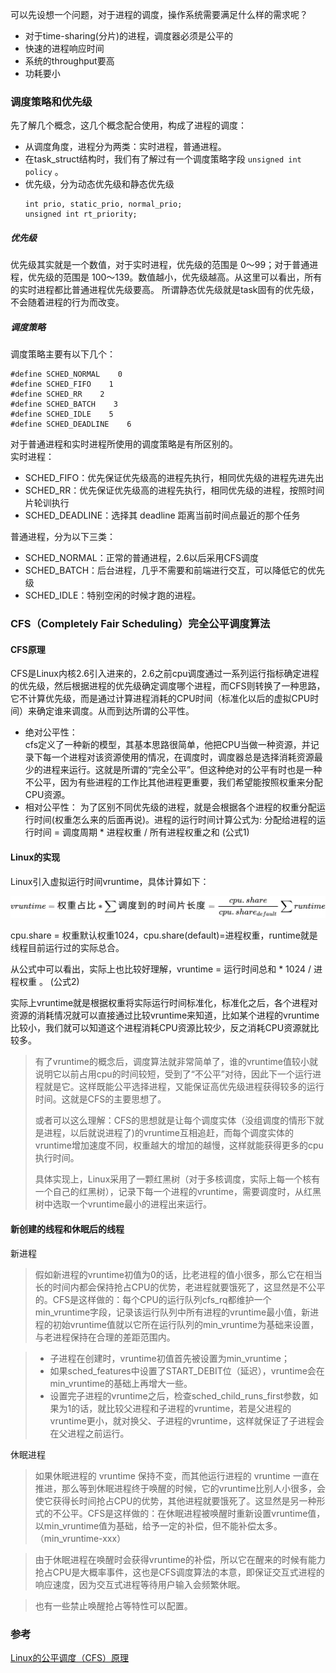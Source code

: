 可以先设想一个问题，对于进程的调度，操作系统需要满足什么样的需求呢？
* 对于time-sharing(分片)的进程，调度器必须是公平的
* 快速的进程响应时间
* 系统的throughput要高
* 功耗要小  
  
### 调度策略和优先级
先了解几个概念，这几个概念配合使用，构成了进程的调度：
* 从调度角度，进程分为两类：实时进程，普通进程。
* 在task_struct结构时，我们有了解过有一个调度策略字段
  `unsigned int policy` 。
* 优先级，分为动态优先级和静态优先级
  ```  
  int prio, static_prio, normal_prio;
  unsigned int rt_priority;
  ```
##### 优先级
优先级其实就是一个数值，对于实时进程，优先级的范围是 0～99；对于普通进程，优先级的范围是 100～139。数值越小，优先级越高。从这里可以看出，所有的实时进程都比普通进程优先级要高。
所谓静态优先级就是task固有的优先级，不会随着进程的行为而改变。
##### 调度策略
调度策略主要有以下几个：
```
#define SCHED_NORMAL    0
#define SCHED_FIFO    1
#define SCHED_RR    2
#define SCHED_BATCH    3
#define SCHED_IDLE    5
#define SCHED_DEADLINE    6
```
对于普通进程和实时进程所使用的调度策略是有所区别的。  
实时进程：
* SCHED_FIFO：优先保证优先级高的进程先执行，相同优先级的进程先进先出
* SCHED_RR：优先保证优先级高的进程先执行，相同优先级的进程，按照时间片轮训执行
* SCHED_DEADLINE：选择其 deadline 距离当前时间点最近的那个任务
  
普通进程，分为以下三类：  
* SCHED_NORMAL：正常的普通进程，2.6以后采用CFS调度
* SCHED_BATCH：后台进程，几乎不需要和前端进行交互，可以降低它的优先级
* SCHED_IDLE：特别空闲的时候才跑的进程。

### CFS（Completely Fair Scheduling）完全公平调度算法
#### CFS原理
CFS是Linux内核2.6引入进来的，2.6之前cpu调度通过一系列运行指标确定进程的优先级，然后根据进程的优先级确定调度哪个进程，而CFS则转换了一种思路，它不计算优先级，而是通过计算进程消耗的CPU时间（标准化以后的虚拟CPU时间）来确定谁来调度。从而到达所谓的公平性。
* 绝对公平性：  
cfs定义了一种新的模型，其基本思路很简单，他把CPU当做一种资源，并记录下每一个进程对该资源使用的情况，在调度时，调度器总是选择消耗资源最少的进程来运行。这就是所谓的“完全公平”。但这种绝对的公平有时也是一种不公平，因为有些进程的工作比其他进程更重要，我们希望能按照权重来分配CPU资源。
* 相对公平性：
为了区别不同优先级的进程，就是会根据各个进程的权重分配运行时间(权重怎么来的后面再说)。进程的运行时间计算公式为: 分配给进程的运行时间 = 调度周期 * 进程权重 / 所有进程权重之和 (公式1)

#### Linux的实现
Linux引入虚拟运行时间vruntime，具体计算如下：  

![vruntime](../../picture/Linux/vruntime.svg)

cpu.share = 权重默认权重1024，cpu.share(default)=进程权重，runtime就是线程目前运行过的实际总合。

从公式中可以看出，实际上也比较好理解，vruntime = 运行时间总和 * 1024 / 进程权重 。 (公式2)  

实际上vruntime就是根据权重将实际运行时间标准化，标准化之后，各个进程对资源的消耗情况就可以直接通过比较vruntime来知道，比如某个进程的vruntime比较小，我们就可以知道这个进程消耗CPU资源比较少，反之消耗CPU资源就比较多。
  
> 有了vruntime的概念后，调度算法就非常简单了，谁的vruntime值较小就说明它以前占用cpu的时间较短，受到了“不公平”对待，因此下一个运行进程就是它。这样既能公平选择进程，又能保证高优先级进程获得较多的运行时间。这就是CFS的主要思想了。   
> 
> 或者可以这么理解：CFS的思想就是让每个调度实体（没组调度的情形下就是进程，以后就说进程了)的vruntime互相追赶，而每个调度实体的vruntime增加速度不同，权重越大的增加的越慢，这样就能获得更多的cpu执行时间。  
> 
> 具体实现上，Linux采用了一颗红黑树（对于多核调度，实际上每一个核有一个自己的红黑树），记录下每一个进程的vruntime，需要调度时，从红黑树中选取一个vruntime最小的进程出来运行。

#### 新创建的线程和休眠后的线程
新进程

>假如新进程的vruntime初值为0的话，比老进程的值小很多，那么它在相当长的时间内都会保持抢占CPU的优势，老进程就要饿死了，这显然是不公平的。CFS是这样做的：每个CPU的运行队列cfs_rq都维护一个min_vruntime字段，记录该运行队列中所有进程的vruntime最小值，新进程的初始vruntime值就以它所在运行队列的min_vruntime为基础来设置，与老进程保持在合理的差距范围内。

> * 子进程在创建时，vruntime初值首先被设置为min_vruntime；
> * 如果sched_features中设置了START_DEBIT位（延迟），vruntime会在min_vruntime的基础上再增大一些。
> * 设置完子进程的vruntime之后，检查sched_child_runs_first参数，如果为1的话，就比较父进程和子进程的vruntime，若是父进程的vruntime更小，就对换父、子进程的vruntime，这样就保证了子进程会在父进程之前运行。

休眠进程 

>如果休眠进程的 vruntime 保持不变，而其他运行进程的 vruntime 一直在推进，那么等到休眠进程终于唤醒的时候，它的vruntime比别人小很多，会使它获得长时间抢占CPU的优势，其他进程就要饿死了。这显然是另一种形式的不公平。CFS是这样做的：在休眠进程被唤醒时重新设置vruntime值，以min_vruntime值为基础，给予一定的补偿，但不能补偿太多。（min_vruntime-xxx）

>由于休眠进程在唤醒时会获得vruntime的补偿，所以它在醒来的时候有能力抢占CPU是大概率事件，这也是CFS调度算法的本意，即保证交互式进程的响应速度，因为交互式进程等待用户输入会频繁休眠。

> 也有一些禁止唤醒抢占等特性可以配置。



### 参考
[Linux的公平调度（CFS）原理](https://www.jianshu.com/p/673c9e4817a8)